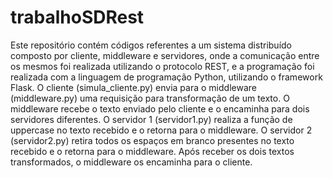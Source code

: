 # trabalhoSDRest

Este repositório contém códigos referentes a um sistema distribuído composto por cliente, middleware e servidores, onde a comunicação entre os mesmos foi realizada utilizando o protocolo REST, e a programação foi realizada com a linguagem de programação Python, utilizando o framework Flask.
O cliente (simula_cliente.py) envia para o middleware (middleware.py) uma requisição para transformação de um texto. O middleware recebe o texto enviado pelo cliente e o encaminha para dois servidores diferentes. O servidor 1 (servidor1.py) realiza a função de uppercase no texto recebido e o retorna para o middleware. O servidor 2 (servidor2.py) retira todos os espaços em branco presentes no texto recebido e o retorna para o middleware. Após receber os dois textos transformados, o middleware os encaminha para o cliente. 
